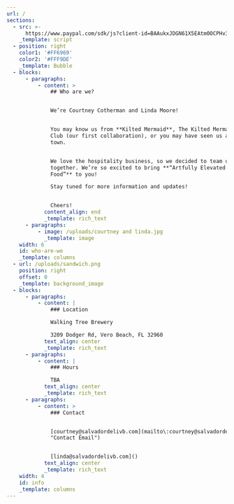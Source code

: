 ```yaml
---
url: /
sections:
  - src: >-
      https://www.paypal.com/sdk/js?client-id=BAAukxJDGN61X5EAtm0OCPHv3s_WqqyP-Nog43dhaEzpwIvWt3QyemmcnDhLS7ML7QK34iBfABFM_paOUo&components=hosted-buttons&enable-funding=venmo&currency=USD
    _template: script
  - position: right
    color1: '#FF6969'
    color2: '#FFF9DE'
    _template: Bubble
  - blocks:
      - paragraphs:
          - content: >
              ## Who are we?


              We’re Courtney Cotherman and Linda Moore!


              You may know us from **Kilted Mermaid**, The Kilted Mermaid Wine
              Club (our first collaboration), or you may have seen us around
              town.


              We love the hospitality business, so we decided to team up
              together. We’re so excited to bring **“Artfully Elevated Pub
              Food”** to you!

              Stay tuned for more information and updates!


              Cheers!
            content_align: end
            _template: rich_text
      - paragraphs:
          - image: /uploads/courtney and linda.jpg
            _template: image
    width: 6
    id: who-are-we
    _template: columns
  - url: /uploads/sandwich.png
    position: right
    offset: 0
    _template: background_image
  - blocks:
      - paragraphs:
          - content: |
              ### Location

              Walking Tree Brewery

              3209 Dodger Rd, Vero Beach, FL 32960
            text_align: center
            _template: rich_text
      - paragraphs:
          - content: |
              ### Hours

              TBA
            text_align: center
            _template: rich_text
      - paragraphs:
          - content: >
              ### Contact


              [courtney@salvadordelivb.com](mailto\:courtney@salvadordelivb.com
              "Contact Email")


              [linda@salvadordelivb.com]()
            text_align: center
            _template: rich_text
    width: 4
    id: info
    _template: columns
---
```


